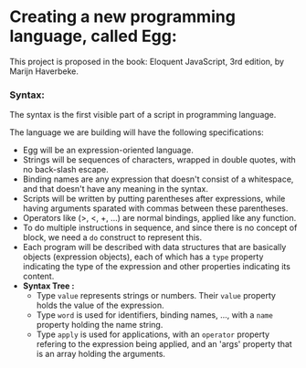 # Creating a new programming language, called Egg:

This project is proposed in the book: Eloquent JavaScript, 3rd edition, by Marijn Haverbeke.

### Syntax:

The syntax is the first visible part of a script in programming language.

The language we are building will have the following specifications:
- Egg will be an expression-oriented language.
- Strings will be sequences of characters, wrapped in double quotes, with no back-slash escape.
- Binding names are any expression that doesn't consist of a whitespace, and that doesn't have any meaning in the syntax.
- Scripts will be written by putting parentheses after expressions, while having arguments sparated with commas between these parentheses.
- Operators like (>, <, +, ...) are normal bindings, applied like any function.
- To do multiple instructions in sequence, and since there is no concept of block, we need a `do` construct to represent this.
- Each program will be described with data structures that are basically objects (expression objects), each of which has a `type` property indicating the type of the expression and other properties indicating its content.
- <strong>Syntax Tree :</strong>
    - Type `value` represents strings or numbers. Their `value` property holds the value of the expression.
    - Type `word` is used for identifiers, binding names, ..., with a `name` property holding the name string.
    - Type `apply` is used for applications, with an `operator` property refering to the expression being applied, and an 'args' property that is an array holding the arguments.

